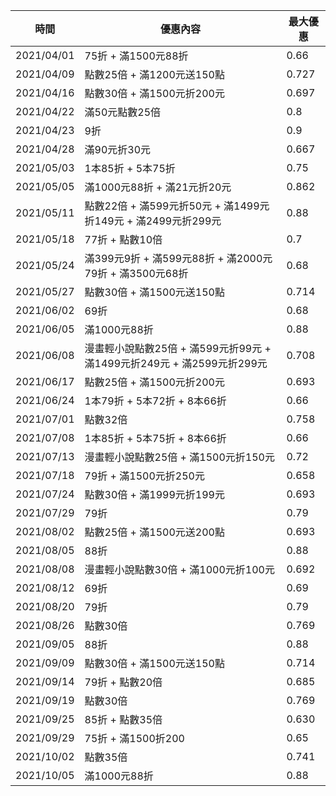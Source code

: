 | 時間 | 優惠內容 | 最大優惠 |
| ---- | -------- | -------- |
| 2021/04/01 | 75折 + 滿1500元88折 | 0.66 |
| 2021/04/09 | 點數25倍 + 滿1200元送150點 | 0.727 |
| 2021/04/16 | 點數30倍 + 滿1500元折200元 | 0.697 |
| 2021/04/22 | 滿50元點數25倍 | 0.8 |
| 2021/04/23 | 9折 | 0.9 |
| 2021/04/28 | 滿90元折30元 | 0.667 |
| 2021/05/03 | 1本85折 + 5本75折 | 0.75 |
| 2021/05/05 | 滿1000元88折 + 滿21元折20元 | 0.862 |
| 2021/05/11 | 點數22倍 + 滿599元折50元 + 滿1499元折149元 + 滿2499元折299元 | 0.88 |
| 2021/05/18 | 77折 + 點數10倍 | 0.7 |
| 2021/05/24 | 滿399元9折 + 滿599元88折 + 滿2000元79折 + 滿3500元68折 | 0.68 |
| 2021/05/27 | 點數30倍 + 滿1500元送150點 | 0.714 |
| 2021/06/02 | 69折 | 0.68 |
| 2021/06/05 | 滿1000元88折 | 0.88 |
| 2021/06/08 | 漫畫輕小說點數25倍 + 滿599元折99元 + 滿1499元折249元 + 滿2599元折299元 | 0.708 |
| 2021/06/17 | 點數25倍 + 滿1500元折200元 | 0.693 |
| 2021/06/24 | 1本79折 + 5本72折 + 8本66折 | 0.66 |
| 2021/07/01 | 點數32倍 | 0.758 |
| 2021/07/08 | 1本85折 + 5本75折 + 8本66折 | 0.66 |
| 2021/07/13 | 漫畫輕小說點數25倍 + 滿1500元折150元 | 0.72 |
| 2021/07/18 | 79折 + 滿1500元折250元 | 0.658 |
| 2021/07/24 | 點數30倍 + 滿1999元折199元 | 0.693 |
| 2021/07/29 | 79折 | 0.79 |
| 2021/08/02 | 點數25倍 + 滿1500元送200點 | 0.693 |
| 2021/08/05 | 88折 | 0.88 |
| 2021/08/08 | 漫畫輕小說點數30倍 + 滿1000元折100元 | 0.692 |
| 2021/08/12 | 69折 | 0.69 |
| 2021/08/20 | 79折 | 0.79 |
| 2021/08/26 | 點數30倍 | 0.769 |
| 2021/09/05 | 88折 | 0.88 |
| 2021/09/09 | 點數30倍 + 滿1500元送150點 | 0.714 |
| 2021/09/14 | 79折 + 點數20倍 | 0.685 |
| 2021/09/19 | 點數30倍 | 0.769 |
| 2021/09/25 | 85折 + 點數35倍 | 0.630 |
| 2021/09/29 | 75折 + 滿1500折200 | 0.65 |
| 2021/10/02 | 點數35倍 | 0.741 |
| 2021/10/05 | 滿1000元88折 | 0.88 |
